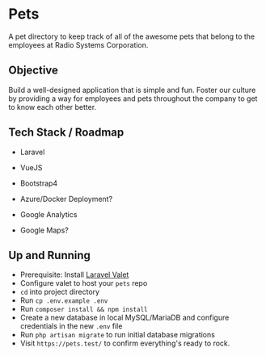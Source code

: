 # Pets

A pet directory to keep track of all of the awesome pets that belong to the employees at Radio Systems Corporation.

## Objective

Build a well-designed application that is simple and fun. Foster our culture by providing a way for employees and pets throughout the company to get to know each other better.

## Tech Stack / Roadmap

 - Laravel
 - VueJS
 - Bootstrap4
 
 - Azure/Docker Deployment?
 - Google Analytics
 - Google Maps?

## Up and Running

 - Prerequisite: Install [Laravel Valet](https://laravel.com/docs/5.6/valet#installation)
 - Configure valet to host your `pets` repo
 - `cd` into project directory
 - Run `cp .env.example .env`
 - Run `composer install && npm install`
 - Create a new database in local MySQL/MariaDB and configure credentials in the new `.env` file
 - Run `php artisan migrate` to run initial database migrations
 - Visit `https://pets.test/` to confirm everything's ready to rock.